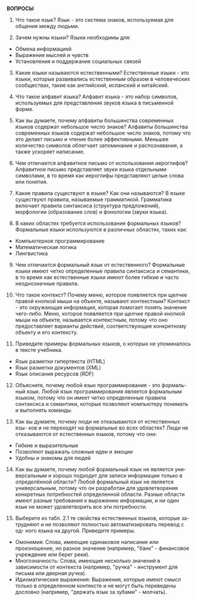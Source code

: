 **ВОПРОСЫ**

1. Что такое язык?
Язык - это система знаков, используемая для общения между людьми.

2. Зачем нужны языки?
Языки необходимы для:
* Обмена информацией
* Выражения мыслей и чувств
* Установления и поддержания социальных связей

3. Какие языки называются естественными?
Естественные языки - это языки, которые развивались естественным образом в человеческих сообществах, такие как английский, испанский и китайский.

4. Что такое алфавит языка?
Алфавит языка - это набор символов, используемых для представления звуков языка в письменной форме.

5. Как вы думаете, почему алфавиты большинства современных языков содержат небольшое число знаков?
Алфавиты большинства современных языков содержат небольшое число знаков, потому что это делает письмо и чтение более эффективными. Меньшее количество символов облегчает запоминание и распознавание, а также ускоряет написание.

6. Чем отличается алфавитное письмо от использования иероглифов?
Алфавитное письмо представляет звуки языка отдельными символами, в то время как иероглифы представляют целые слова или понятия.

7. Какие правила существуют в языке? Как они называются?
В языке существуют правила, называемые грамматикой. Грамматика включает правила синтаксиса (структура предложений), морфологии (образование слов) и фонологии (звуки языка).

8. В каких областях требуется использование формальных языков?
Формальные языки используются в различных областях, таких как:
* Компьютерное программирование
* Математическая логика
* Лингвистика

9. Чем отличается формальный язык от естественного?
Формальные языки имеют четко определенные правила синтаксиса и семантики, в то время как естественные языки имеют более гибкие и часто неоднозначные правила.

10. Что такое контекст? Почему меню, которое появляется при щелчке правой кнопкой мыши на объекте, называют контекстным?
Контекст - это окружающая информация, которая помогает понять значение чего-либо. Меню, которое появляется при щелчке правой кнопкой мыши на объекте, называется контекстным, потому что оно предоставляет варианты действий, соответствующие конкретному объекту и его контексту.

11. Приведите примеры формальных языков, о которых не упоминалось в тексте учебника.
* Язык разметки гипертекста (HTML)
* Язык разметки документов (XML)
* Язык описания ресурсов (RDF)

12. Объясните, почему любой язык программирования - это формаль- ный язык.
Любой язык программирования является формальным языком, потому что он имеет четко определенные правила синтаксиса и семантики, которые позволяют компьютеру понимать и выполнять команды.

13. Как вы думаете, почему люди не отказываются от естественных язы- ков и не переходят на формальные во всех областях?
Люди не отказываются от естественных языков, потому что они:
* Гибкие и выразительные
* Позволяют выражать сложные идеи и эмоции
* Удобны и знакомы для людей

14. Как вы думаете, почему любой формальный язык не является уни- версальным и хорошо подходит для записи информации только в определённой области?
Любой формальный язык не является универсальным, потому что он разработан для удовлетворения конкретных потребностей определенной области. Разные области имеют разные требования к выражению информации, и ни один язык не может удовлетворить все эти потребности.

15. Выберите из табл. 2.1 те свойства естественных языков, которые за- трудняют и не позволяют полностью автоматизировать перевод с од- ного языка на другой. Приведите примеры.

* Омонимия: Слова, имеющие одинаковое написание или произношение, но разное значение (например, "банк" - финансовое учреждение или берег реки).
* Многозначность: Слова, имеющие несколько значений в зависимости от контекста (например, "ручка" - инструмент для письма или дверная ручка).
* Идиоматические выражения: Выражения, которые имеют смысл только в определенном контексте и не могут быть переведены дословно (например, "держать язык за зубами" - молчать).